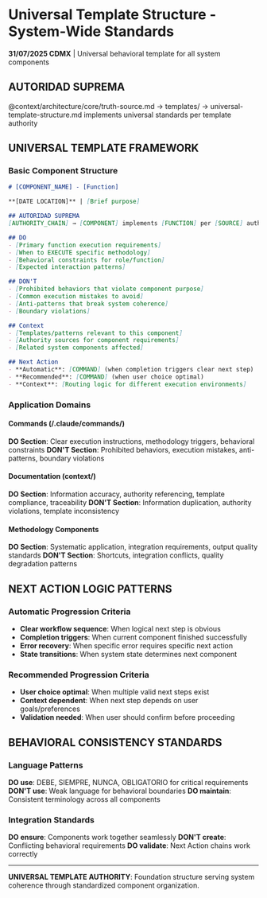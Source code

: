 # Universal Template Structure - System-Wide Standards

**31/07/2025 CDMX** | Universal behavioral template for all system components

## AUTORIDAD SUPREMA
@context/architecture/core/truth-source.md → templates/ → universal-template-structure.md implements universal standards per template authority

## UNIVERSAL TEMPLATE FRAMEWORK

### Basic Component Structure
```markdown
# [COMPONENT_NAME] - [Function]

**[DATE LOCATION]** | [Brief purpose]

## AUTORIDAD SUPREMA
[AUTHORITY_CHAIN] → [COMPONENT] implements [FUNCTION] per [SOURCE] authority

## DO
- [Primary function execution requirements]
- [When to EXECUTE specific methodology]
- [Behavioral constraints for role/function]
- [Expected interaction patterns]

## DON'T
- [Prohibited behaviors that violate component purpose]
- [Common execution mistakes to avoid]
- [Anti-patterns that break system coherence]
- [Boundary violations]

## Context
- [Templates/patterns relevant to this component]
- [Authority sources for component requirements]
- [Related system components affected]

## Next Action
- **Automatic**: [COMMAND] (when completion triggers clear next step)
- **Recommended**: [COMMAND] (when user choice optimal)
- **Context**: [Routing logic for different execution environments]
```

### Application Domains

#### Commands (/.claude/commands/)
**DO Section**: Clear execution instructions, methodology triggers, behavioral constraints
**DON'T Section**: Prohibited behaviors, execution mistakes, anti-patterns, boundary violations

#### Documentation (context/)
**DO Section**: Information accuracy, authority referencing, template compliance, traceability
**DON'T Section**: Information duplication, authority violations, template inconsistency

#### Methodology Components
**DO Section**: Systematic application, integration requirements, output quality standards
**DON'T Section**: Shortcuts, integration conflicts, quality degradation patterns

## NEXT ACTION LOGIC PATTERNS

### Automatic Progression Criteria
- **Clear workflow sequence**: When logical next step is obvious
- **Completion triggers**: When current component finished successfully
- **Error recovery**: When specific error requires specific next action
- **State transitions**: When system state determines next component

### Recommended Progression Criteria  
- **User choice optimal**: When multiple valid next steps exist
- **Context dependent**: When next step depends on user goals/preferences
- **Validation needed**: When user should confirm before proceeding

## BEHAVIORAL CONSISTENCY STANDARDS

### Language Patterns
**DO use**: DEBE, SIEMPRE, NUNCA, OBLIGATORIO for critical requirements
**DON'T use**: Weak language for behavioral boundaries
**DO maintain**: Consistent terminology across all components

### Integration Standards
**DO ensure**: Components work together seamlessly
**DON'T create**: Conflicting behavioral requirements
**DO validate**: Next Action chains work correctly

---
**UNIVERSAL TEMPLATE AUTHORITY**: Foundation structure serving system coherence through standardized component organization.